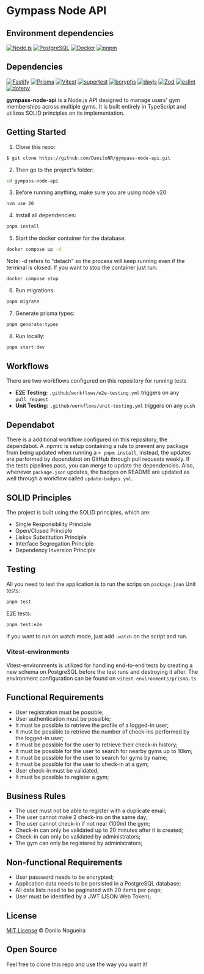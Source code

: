 # Gympass Node API

## Environment dependencies
[![Node.js](https://img.shields.io/badge/Node.js-20.11.24-green?style=flat-square&logo=node.js)](https://nodejs.org/)
[![PostgreSQL](https://img.shields.io/badge/PostgreSQL-5.10.2-blue?style=flat-square&logo=postgresql)](https://www.postgresql.org/)
[![Docker](https://img.shields.io/badge/Docker-25.0.3-blue?style=flat-square&logo=docker)](https://www.docker.com/)
[![pnpm](https://img.shields.io/badge/pnpm-9.0.0-blue?style=flat-square&logo=pnpm)](https://pnpm.io/)


## Dependencies
<!-- BADGES_START -->
[![Fastify](https://img.shields.io/badge/Fastify-5.5.0-blue?style=flat-square&logo=fastify)](https://www.fastify.io/)
[![Prisma](https://img.shields.io/badge/Prisma-6.14.0-orange?style=flat-square&logo=prisma)](https://www.prisma.io/)
[![Vitest](https://img.shields.io/badge/Vitest-3.2.4-red?style=flat-square)](https://github.com/vitejs/vitest)
[![supertest](https://img.shields.io/badge/supertest-7.1.4-orange?style=flat-square)](https://github.com/visionmedia/supertest)
[![bcryptjs](https://img.shields.io/badge/bcryptjs-3.0.2-blue?style=flat-square)](https://github.com/dcodeIO/bcrypt.js)
[![dayjs](https://img.shields.io/badge/dayjs-1.11.13-yellow?style=flat-square)](https://github.com/iamkun/dayjs)
[![Zod](https://img.shields.io/badge/Zod-4.0.17-green?style=flat-square)](https://github.com/colinhacks/zod)
[![eslint](https://img.shields.io/badge/eslint-9.33.0-blue?style=flat-square&logo=eslint)](https://eslint.org/)
[![dotenv](https://img.shields.io/badge/dotenv-17.2.1-yellow?style=flat-square)](https://github.com/motdotla/dotenv)
<!-- BADGES_END -->

**gympass-node-api** is a Node.js API designed to manage users' gym memberships
across multiple gyms. It is built entirely in TypeScript and utilizes SOLID
principles on its implementation.
## Getting Started
1. Clone this repo:
```sh
$ git clone https://github.com/DaniloNR/gympass-node-api.git
```
2. Then go to the project's folder:
```sh
cd gympass-node-api
```
3. Before running anything, make sure you are using node v20
```sh
nvm use 20
```
4. Install all dependencies:
```sh
pnpm install
```
5. Start the docker container for the database:
```sh
docker compose up -d
```
Note: -d refers to "detach" so the process will keep running even if the terminal is closed.
If you want to stop the container just run:
```sh
docker compose stop
```
6. Run migrations:
```sh
pnpm migrate
```
7. Generate prisma types:
```sh
pnpm generate:types
```
8. Run locally:
```sh
pnpm start:dev
```
## Workflows
There are two workflows configured on this repository for running tests
- **E2E Testing:** `.github/workflows/e2e-testing.yml` triggers on any `pull_request`
- **Unit Testing:** `.github/workflows/unit-testing.yml` triggers on any `push`
## Dependabot
There is a additional workflow configured on this repository, the dependabot.
A .npmrc is setup containing a rule to prevent any package from being updated
when running a `> pnpm install`, instead, the updates are performed by dependabot
on GitHub through pull requests weekly. If the tests pipelines pass, you can merge
to update the dependencies. Also, whenever `package.json` updates, the badges on README
are updated as well through a workflow called `update-badges.yml`.
## SOLID Principles
The project is built using the SOLID principles, which are:
- Single Responsibility Principle
- Open/Closed Principle
- Liskov Substitution Principle
- Interface Segregation Principle
- Dependency Inversion Principle
## Testing
All you need to test the application is to run the scrips on `package.json`
Unit tests:
```sh
pnpm test
```
E2E tests:
```sh
pnpm test:e2e
```
if you want to run on watch mode, just add `:watch` on the script and run.
### Vitest-environments
Vitest-environments is utilized for handling end-to-end tests by creating a
new schema on PostgreSQL before the test runs and destroying it after.
The environment configuration can be found on `vitest-environments/prisma.ts`
## Functional Requirements
- User registration must be possible;
- User authentication must be possible;
- It must be possible to retrieve the profile of a logged-in user;
- It must be possible to retrieve the number of check-ins performed by the logged-in user;
- It must be possible for the user to retrieve their check-in history;
- It must be possible for the user to search for nearby gyms up to 10km;
- It must be possible for the user to search for gyms by name;
- It must be possible for the user to check-in at a gym;
- User check-in must be validated;
- It must be possible to register a gym;
## Business Rules
- The user must not be able to register with a duplicate email;
- The user cannot make 2 check-ins on the same day;
- The user cannot check-in if not near (100m) the gym;
- Check-in can only be validated up to 20 minutes after it is created;
- Check-in can only be validated by administrators;
- The gym can only be registered by administrators;
## Non-functional Requirements
- User password needs to be encrypted;
- Application data needs to be persisted in a PostgreSQL database;
- All data lists need to be paginated with 20 items per page;
- User must be identified by a JWT (JSON Web Token);
## License
[MIT License](http://zenorocha.mit-license.org/) © Danilo Nogueira
## Open Source
Feel free to clone this repo and use the way you want it!
